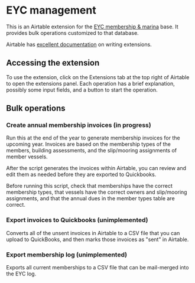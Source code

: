 # EYC management

This is an Airtable extension for the
[EYC membership & marina](https://airtable.com/appQRBDxWHa1GAYWt?ao=cmVjZW50)
base. It provides bulk operations customized to that database.

Airtable has
[excellent documentation](https://airtable.com/developers/extensions) on writing
extensions.

## Accessing the extension

To use the extension, click on the Extensions tab at the top right of Airtable
to open the extensions panel. Each operation has a brief explanation, possibly
some input fields, and a button to start the operation.

## Bulk operations

### Create annual membership invoices (in progress)

Run this at the end of the year to generate membership invoices for the upcoming
year. Invoices are based on the membership types of the members, building
assessments, and the slip/mooring assignments of member vessels.

After the script generates the invoices within Airtable, you can review and edit
them as needed before they are exported to Quickbooks.

Before running this script, check that memberships have the correct membership
types, that vessels have the correct owners and slip/mooring assignments, and
that the annual dues in the member types table are correct.

### Export invoices to Quickbooks (unimplemented)

Converts all of the unsent invoices in Airtable to a CSV file that you can
upload to QuickBooks, and then marks those invoices as "sent" in Airtable.

### Export membership log (unimplemented)

Exports all current memberships to a CSV file that can be mail-merged into the
EYC log.
